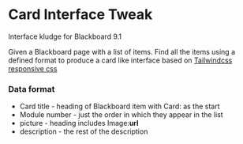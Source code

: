 # Card Interface Tweak

Interface kludge for Blackboard 9.1 

Given a Blackboard page with a list of items. Find all the items using a defined format to produce a card like interface based on [Tailwindcss responsive css](https://codepen.io/njs/pen/BVdwZB)
 
 ### Data format
 
 - Card title - heading of Blackboard item with Card: as the start
 - Module number - just the order in which they appear in the list
 - picture - heading includes Image:**url**
 - description - the rest of the description